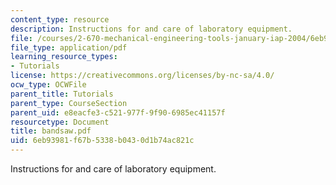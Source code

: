```yaml
---
content_type: resource
description: Instructions for and care of laboratory equipment.
file: /courses/2-670-mechanical-engineering-tools-january-iap-2004/6eb93981f67b5338b0430d1b74ac821c_bandsaw.pdf
file_type: application/pdf
learning_resource_types:
- Tutorials
license: https://creativecommons.org/licenses/by-nc-sa/4.0/
ocw_type: OCWFile
parent_title: Tutorials
parent_type: CourseSection
parent_uid: e8eacfe3-c521-977f-9f90-6985ec41157f
resourcetype: Document
title: bandsaw.pdf
uid: 6eb93981-f67b-5338-b043-0d1b74ac821c
---
```

Instructions for and care of laboratory equipment.